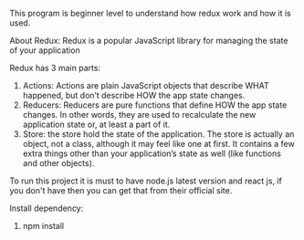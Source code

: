 This program is beginner level to understand how redux work and how it is used.

About Redux:
Redux is a popular JavaScript library for managing the state of your application

Redux has 3 main parts:
1. Actions: Actions are plain JavaScript objects that describe WHAT happened, but don’t describe HOW the app state changes.
2. Reducers: Reducers are pure functions that define HOW the app state changes. In other words, they are used to recalculate the new application state or, at least a part of it.
3. Store: the store hold the state of the application.
The store is actually an object, not a class, although it may feel like one at first. It contains a few extra things other than your application’s state as well (like functions and other objects).


To run this project it is must to have node.js latest version and react js, if you don't have then you can get that from their official site.


Install dependency:
1. npm install